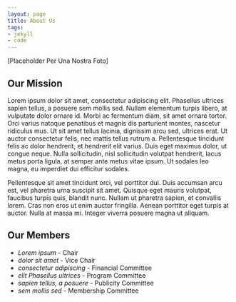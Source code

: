```yaml
---
layout: page
title: About Us
tags:
- jekyll
- code
---
```


[Placeholder Per Una Nostra Foto]

## Our Mission

Lorem ipsum dolor sit amet, consectetur adipiscing elit. Phasellus ultrices sapien tellus, a posuere sem mollis sed. Nullam elementum turpis libero, at vulputate dolor ornare id. Morbi ac fermentum diam, sit amet ornare tortor. Orci varius natoque penatibus et magnis dis parturient montes, nascetur ridiculus mus. Ut sit amet tellus lacinia, dignissim arcu sed, ultrices erat. Ut auctor consectetur felis, nec mattis tellus rutrum a. Pellentesque tincidunt felis ac dolor hendrerit, et hendrerit elit varius. Duis eget maximus dolor, ut congue neque. Nulla sollicitudin, nisl sollicitudin volutpat hendrerit, lacus metus porta ligula, at semper ante metus vitae ipsum. Ut sodales leo magna, eu imperdiet dui efficitur sodales.

Pellentesque sit amet tincidunt orci, vel porttitor dui. Duis accumsan arcu est, vel pharetra urna suscipit sit amet. Quisque eget mauris volutpat, faucibus turpis quis, blandit nunc. Nullam ut pharetra sapien, et convallis lorem. Cras non eros ut enim auctor fringilla. Aenean porttitor eget turpis at auctor. Nulla at massa mi. Integer viverra posuere magna ut aliquam.

## Our Members

* *Lorem ipsum* - Chair
* *dolor sit amet* - Vice Chair
* *consectetur adipiscing* - Financial Committee
* *elit Phasellus ultrices* - Program Committee
* *sapien tellus, a posuere* - Publicity Committee
* *sem mollis sed* - Membership Committee